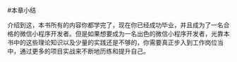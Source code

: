 #本章小结

介绍到这，本书所有的内容你都学完了，现在你已经成功毕业，并且成为了一名合格的微信小程序开发者。但是如果想要成为一名出色的微信小程序开发者，光靠本书中的这些理论知识以及少量的实践还是不够的，你需要真正步入到工作岗位当中，通过更多的项目实战来不断地历练和提升自己。